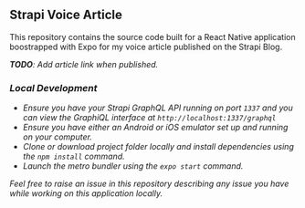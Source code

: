## Strapi Voice Article
This repository contains the source code built for a React Native application boostrapped with Expo for my voice article published on the Strapi Blog.

<i>**TODO**: Add article link when published.<i>

### Local Development
- Ensure you have your Strapi GraphQL API running on port `1337` and you can view the GraphiQL interface at `http://localhost:1337/graphql`
- Ensure you have either an Android or iOS emulator set up and running on your computer.
- Clone or download project folder locally and install dependencies using the `npm install` command.
- Launch the metro bundler using the `expo start` command.

Feel free to raise an issue in this repository describing any issue you have while working on this application locally. 